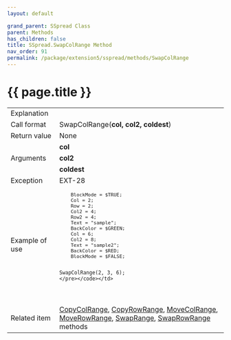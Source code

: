 ```yaml
---
layout: default

grand_parent: SSpread Class
parent: Methods
has_children: false
title: SSpread.SwapColRange Method
nav_order: 91
permalink: /package/extension5/sspread/methods/SwapColRange
---
```

# {{ page.title }}

<table>
  <tr>
    <td>Explanation</td>
    <td colspan="2"></td>
  </tr>
  <tr>
    <td>Call format</td>
    <td colspan="2">SwapColRange(<b>col, col2, coldest</b>)</td>
  </tr>
  <tr>
    <td>Return value</td>
    <td colspan="2">None</td>
  </tr>  
  <tr>
    <td rowspan="3">Arguments</td>
    <td><b>col</b></td>
    <td></td>
  </tr>
  <tr>
    <td><b>col2</b></td>
    <td></td>
  </tr>
  <tr>
    <td><b>coldest</b></td>
    <td></td>
  </tr>
  <tr>
    <td>Exception</td>
    <td>EXT-28</td>
    <td></td>
  </tr>
  <tr>
    <td>Example of use</td>
    <td colspan="2"><code><pre>
    BlockMode = $TRUE;
    Col = 2;
    Row = 2;
    Col2 = 4;
    Row2 = 4;
    Text = "sample";
    BackColor = $GREEN;
    Col = 6;
    Col2 = 8;
    Text = "sample2";
    BackColor = $RED;
    BlockMode = $FALSE;
    
    SwapColRange(2, 3, 6);
    </pre></code></td>
  </tr>
  <tr>
    <td>Related item</td>
    <td colspan="2"><a href="/package/extension5/sspread/methods/copycolrange">CopyColRange</a>, <a href="/package/extension5/sspread/methods/CopyRowRange">CopyRowRange</a>, <a href="/package/extension5/sspread/methods/MoveColRange">MoveColRange</a>, <a href="/package/extension5/sspread/methods/MoveRowRange">MoveRowRange</a>, <a href="/package/extension5/sspread/methods/SwapRange">SwapRange</a>, <a href="/package/extension5/sspread/methods/SwapRowRange">SwapRowRange</a> methods</td>
  </tr>
</table>

